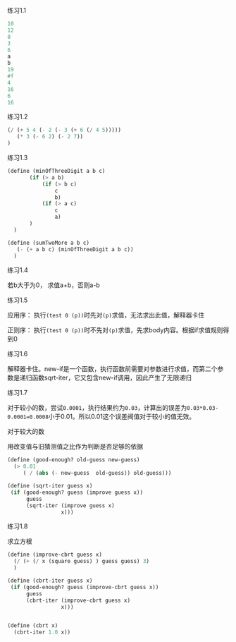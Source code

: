 练习1.1

```scheme
10
12
8
3
6
a
b
19
#f
4
16
6
16
```

练习1.2

```scheme
(/ (+ 5 4 (- 2 (- 3 (+ 6 (/ 4 5)))))
   (* 3 (- 6 2) (- 2 7))
)
```

练习1.3

```scheme
(define (minOfThreeDigit a b c)
       (if (> a b)
           (if (> b c) 
               c
               b)
           (if (> a c)
               c
               a)
       )
  )

(define (sumTwoMore a b c)
   (- (+ a b c) (minOfThreeDigit a b c))
  )

```

练习1.4

若b大于为0， 求值a+b，否则a-b



练习1.5

应用序： 执行`(test 0 (p))`时先对`(p)`求值，无法求出此值，解释器卡住

正则序： 执行`(test 0 (p))`时不先对`(p)`求值，先求body内容。根据if求值规则得到0



练习1.6

解释器卡住。new-if是一个函数，执行函数前需要对参数进行求值，而第二个参数是递归函数sqrt-iter，它又包含new-if调用，因此产生了无限递归



练习1.7

对于较小的数，尝试`0.0001`，执行结果约为`0.03`，计算出的误差为`0.03*0.03-0.0001=0.0008`小于0.01。所以0.01这个误差阀值对于较小的值无效。

对于较大的数

用改变值与旧猜测值之比作为判断是否足够的依据

```scheme
(define (good-enough? old-guess new-guess)
  (> 0.01
     ( / (abs (- new-guess  old-guess)) old-guess)))

(define (sqrt-iter guess x)
 (if (good-enough? guess (improve guess x))
      guess
      (sqrt-iter (improve guess x)
                 x)))
```



练习1.8

求立方根

```scheme
(define (improve-cbrt guess x)
  (/ (+ (/ x (square guess) ) guess guess) 3)
  )

(define (cbrt-iter guess x)
 (if (good-enough? guess (improve-cbrt guess x))
      guess
      (cbrt-iter (improve-cbrt guess x)
                 x)))


(define (cbrt x)
  (cbrt-iter 1.0 x))
```

